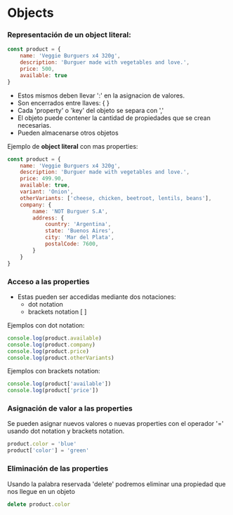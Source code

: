 # Objects

### Representación de un __object literal__:

``` js
const product = {
    name: 'Veggie Burguers x4 320g',
    description: 'Burguer made with vegetables and love.',
    price: 500,
    available: true
}
```
- Estos mismos deben llevar ':' en la asignacion de valores.
- Son encerrados entre llaves: { }
- Cada 'property' o 'key' del objeto se separa con ','
- El objeto puede contener la cantidad de propiedades que se crean necesarias.
- Pueden almacenarse otros objetos

Ejemplo de __object literal__ con mas properties:
``` js
const product = {
    name: 'Veggie Burguers x4 320g',
    description: 'Burguer made with vegetables and love.',
    price: 499.90,
    available: true,
    variant: 'Onion',
    otherVariants: ['cheese, chicken, beetroot, lentils, beans'],
    company: {
        name: 'NOT Burguer S.A',
        address: {
            country: 'Argentina',
            state: 'Buenos Aires',
            city: 'Mar del Plata',
            postalCode: 7600,
        }
    }
}
```

### Acceso a las properties

- Estas pueden ser accedidas mediante dos notaciones:
  - dot notation
  - brackets notation [ ]

Ejemplos con dot notation:

``` js
console.log(product.available)
console.log(product.company)
console.log(product.price)
console.log(product.otherVariants)
```

Ejemplos con brackets notation:

``` js
console.log(product['available'])
console.log(product['price'])
```

### Asignación de valor a las properties
Se pueden asignar nuevos valores o nuevas properties con el operador '=' usando dot notation y brackets notation.
``` js
product.color = 'blue'
product['color'] = 'green'
```

### Eliminación de las properties

Usando la palabra reservada 'delete' podremos eliminar una propiedad que nos llegue en un objeto
``` js 
delete product.color 
```